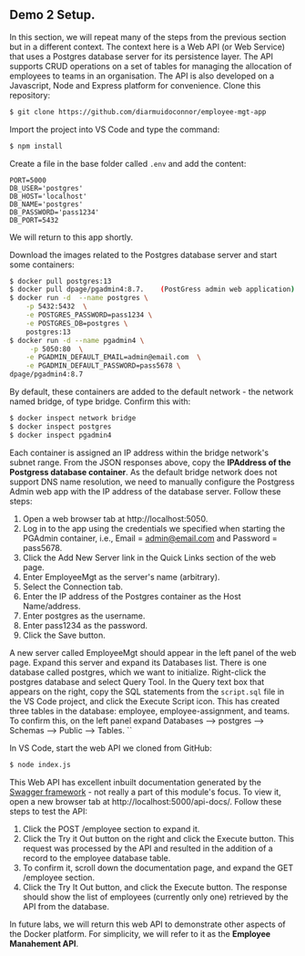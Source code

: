 ## Demo 2 Setup.

In this section, we will repeat many of the steps from the previous section but in a different context. The context here is a Web API (or Web Service) that uses a Postgres database server for its persistence layer. The API supports CRUD operations on a set of tables for managing the allocation of employees to teams in an organisation. The API is also developed on a Javascript, Node and Express platform for convenience. Clone this repository:
~~~bash
$ git clone https://github.com/diarmuidoconnor/employee-mgt-app
~~~
Import the project into VS Code and type the command:
~~~bash
$ npm install
~~~
Create a file in the base folder called `.env` and add the content:
~~~
PORT=5000
DB_USER='postgres'
DB_HOST='localhost'
DB_NAME='postgres'
DB_PASSWORD='pass1234'
DB_PORT=5432
~~~
We will return to this app shortly.

Download the images related to the Postgres database server and start some containers:
~~~bash
$ docker pull postgres:13
$ docker pull dpage/pgadmin4:8.7.    (PostGress admin web application)
$ docker run -d  --name postgres \
    -p 5432:5432  \
    -e POSTGRES_PASSWORD=pass1234 \
    -e POSTGRES_DB=postgres \
    postgres:13
$ docker run -d --name pgadmin4 \
     -p 5050:80  \
    -e PGADMIN_DEFAULT_EMAIL=admin@email.com  \
    -e PGADMIN_DEFAULT_PASSWORD=pass5678 \
dpage/pgadmin4:8.7
~~~
By default, these containers are added to the default network - the network named bridge, of  type bridge. Confirm this with:
~~~bash
$ docker inspect network bridge
$ docker inspect postgres
$ docker inspect pgadmin4
~~~

Each container is assigned an IP address within the bridge network's subnet range. From the JSON responses above, copy the __IPAddress of the Postgress database container__. As the default bridge network does not support DNS name resolution, we need to manually configure the Postgress Admin web app with the IP address of the database server. Follow these steps:

1. Open a web browser tab at http://localhost:5050.
1. Log in to the app using the credentials we specified when starting the PGAdmin container, i.e., Email = admin@email.com and Password = pass5678.
1. Click the Add New Server link in the Quick Links section of the web page.
1. Enter EmployeeMgt as the server's name (arbitrary).
1. Select the Connection tab.
1. Enter the IP address of the Postgres container as the Host Name/address.
1. Enter postgres as the username.
1. Enter pass1234 as the password.
1. Click the Save button.

A new server called EmployeeMgt should appear in the left panel of the web page. Expand this server and expand its Databases list. There is one database called postgres, which we want to initialize. Right-click the postgres database and select Query Tool. In the Query text box that appears on the right, copy the SQL statements from the `script.sql` file in the VS Code project, and click the Execute Script icon. This has created three tables in the database: employee, employee-assignment, and teams. To confirm this, on the left panel expand Databases --> postgres --> Schemas --> Public --> Tables.   ``

In VS Code, start the web API we cloned from GitHub:
~~~bash
$ node index.js
~~~
This Web API has excellent inbuilt documentation generated by the [Swagger framework][swg] - not really a part of this module's focus. To view it, open a new browser tab at http://localhost:5000/api-docs/. Follow these steps to test the API:

1. Click the POST /employee section to expand it.
1. Click the Try it Out button on the right and click the Execute button. This request was processed by the API and resulted in the addition of a record to the employee database table. 
1. To confirm it, scroll down the documentation page, and expand the GET /employee section.
1. Click the Try It Out button, and click the Execute button. The response should show the list of employees (currently only one) retrieved by the API from the database.

In future labs, we will return this web API to demonstrate other aspects of the Docker platform. For simplicity, we will refer to it as the __Employee Manahement API__.

[swg]: https://swagger.io/